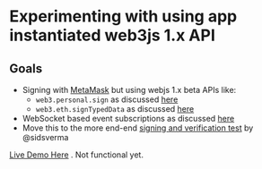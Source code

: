 # Experimenting with using app instantiated web3js 1.x API 

## Goals
- Signing with [MetaMask](https://metamask.io) but using webjs 1.x beta APIs like:
    - `web3.personal.sign` as discussed [here](https://programtheblockchain.com/posts/2018/02/17/signing-and-verifying-messages-in-ethereum/)
    - `web3.eth.signTypedData` as discussed [here](https://github.com/ethereum/EIPs/pull/712)
- WebSocket based event subscriptions as discussed [here](https://github.com/MetaMask/metamask-extension/pull/5458)
- Move this to the more end-end [signing and verification test](https://github.com/sidsverma/eth_signTypedData-example) by @sidsverma 

[Live Demo Here](https://deploy-jnlivbghmr.now.sh) . Not functional yet.

